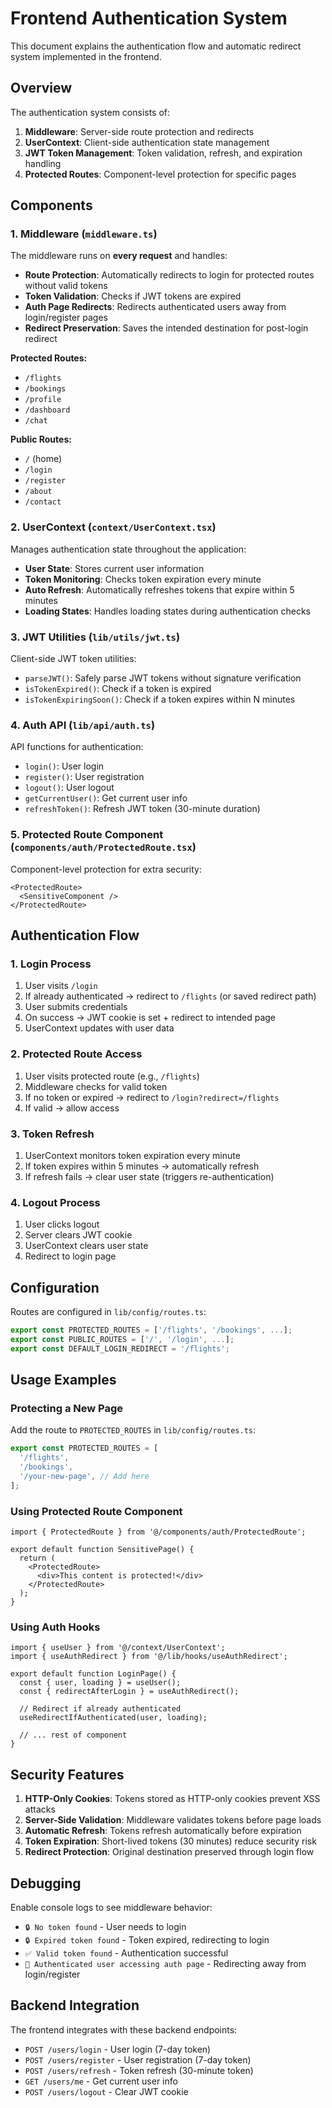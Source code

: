 # Frontend Authentication System

This document explains the authentication flow and automatic redirect system implemented in the frontend.

## Overview

The authentication system consists of:

1. **Middleware**: Server-side route protection and redirects
2. **UserContext**: Client-side authentication state management
3. **JWT Token Management**: Token validation, refresh, and expiration handling
4. **Protected Routes**: Component-level protection for specific pages

## Components

### 1. Middleware (`middleware.ts`)

The middleware runs on **every request** and handles:

- **Route Protection**: Automatically redirects to login for protected routes without valid tokens
- **Token Validation**: Checks if JWT tokens are expired
- **Auth Page Redirects**: Redirects authenticated users away from login/register pages
- **Redirect Preservation**: Saves the intended destination for post-login redirect

**Protected Routes:**
- `/flights`
- `/bookings` 
- `/profile`
- `/dashboard`
- `/chat`

**Public Routes:**
- `/` (home)
- `/login`
- `/register`
- `/about`
- `/contact`

### 2. UserContext (`context/UserContext.tsx`)

Manages authentication state throughout the application:

- **User State**: Stores current user information
- **Token Monitoring**: Checks token expiration every minute
- **Auto Refresh**: Automatically refreshes tokens that expire within 5 minutes
- **Loading States**: Handles loading states during authentication checks

### 3. JWT Utilities (`lib/utils/jwt.ts`)

Client-side JWT token utilities:

- `parseJWT()`: Safely parse JWT tokens without signature verification
- `isTokenExpired()`: Check if a token is expired
- `isTokenExpiringSoon()`: Check if a token expires within N minutes

### 4. Auth API (`lib/api/auth.ts`)

API functions for authentication:

- `login()`: User login
- `register()`: User registration
- `logout()`: User logout
- `getCurrentUser()`: Get current user info
- `refreshToken()`: Refresh JWT token (30-minute duration)

### 5. Protected Route Component (`components/auth/ProtectedRoute.tsx`)

Component-level protection for extra security:

```tsx
<ProtectedRoute>
  <SensitiveComponent />
</ProtectedRoute>
```

## Authentication Flow

### 1. Login Process

1. User visits `/login`
2. If already authenticated → redirect to `/flights` (or saved redirect path)
3. User submits credentials
4. On success → JWT cookie is set + redirect to intended page
5. UserContext updates with user data

### 2. Protected Route Access

1. User visits protected route (e.g., `/flights`)
2. Middleware checks for valid token
3. If no token or expired → redirect to `/login?redirect=/flights`
4. If valid → allow access

### 3. Token Refresh

1. UserContext monitors token expiration every minute
2. If token expires within 5 minutes → automatically refresh
3. If refresh fails → clear user state (triggers re-authentication)

### 4. Logout Process

1. User clicks logout
2. Server clears JWT cookie
3. UserContext clears user state
4. Redirect to login page

## Configuration

Routes are configured in `lib/config/routes.ts`:

```typescript
export const PROTECTED_ROUTES = ['/flights', '/bookings', ...];
export const PUBLIC_ROUTES = ['/', '/login', ...];
export const DEFAULT_LOGIN_REDIRECT = '/flights';
```

## Usage Examples

### Protecting a New Page

Add the route to `PROTECTED_ROUTES` in `lib/config/routes.ts`:

```typescript
export const PROTECTED_ROUTES = [
  '/flights',
  '/bookings',
  '/your-new-page', // Add here
];
```

### Using Protected Route Component

```tsx
import { ProtectedRoute } from '@/components/auth/ProtectedRoute';

export default function SensitivePage() {
  return (
    <ProtectedRoute>
      <div>This content is protected!</div>
    </ProtectedRoute>
  );
}
```

### Using Auth Hooks

```tsx
import { useUser } from '@/context/UserContext';
import { useAuthRedirect } from '@/lib/hooks/useAuthRedirect';

export default function LoginPage() {
  const { user, loading } = useUser();
  const { redirectAfterLogin } = useAuthRedirect();
  
  // Redirect if already authenticated
  useRedirectIfAuthenticated(user, loading);
  
  // ... rest of component
}
```

## Security Features

1. **HTTP-Only Cookies**: Tokens stored as HTTP-only cookies prevent XSS attacks
2. **Server-Side Validation**: Middleware validates tokens before page loads
3. **Automatic Refresh**: Tokens refresh automatically before expiration
4. **Token Expiration**: Short-lived tokens (30 minutes) reduce security risk
5. **Redirect Protection**: Original destination preserved through login flow

## Debugging

Enable console logs to see middleware behavior:

- `🔒 No token found` - User needs to login
- `🔒 Expired token found` - Token expired, redirecting to login
- `✅ Valid token found` - Authentication successful
- `🔄 Authenticated user accessing auth page` - Redirecting away from login/register

## Backend Integration

The frontend integrates with these backend endpoints:

- `POST /users/login` - User login (7-day token)
- `POST /users/register` - User registration (7-day token)  
- `POST /users/refresh` - Token refresh (30-minute token)
- `GET /users/me` - Get current user info
- `POST /users/logout` - Clear JWT cookie
